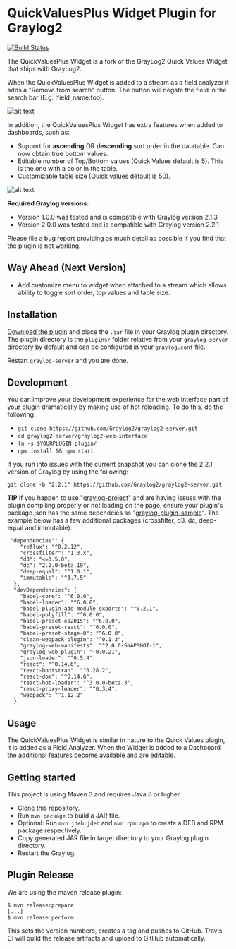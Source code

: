 # QuickValuesPlus Widget Plugin for Graylog2

[![Build Status](https://travis-ci.org/billmurrin/graylog-plugin-quickvaluesplus-widget.svg?branch=master)](https://travis-ci.org/billmurrin/graylog-plugin-quickvaluesplus-widget)

The QuickValuesPlus Widget is a fork of the GrayLog2 Quick Values Widget that ships with GrayLog2.

When the QuickValuesPlus Widget is added to a stream as a field analyzer it adds a "Remove from search" button. The button will negate the field in the search bar (E.g. !field_name:foo).

![alt text](http://i.imgur.com/0tfXFTu.png "Remove From Search Button")

In addition, the QuickValuesPlus Widget has extra features when added to dashboards, such as:
 * Support for **ascending** OR **descending** sort order in the datatable. Can now obtain true bottom values.
 * Editable number of Top/Bottom values (Quick Values default is 5). This is the one with a color in the table.
 * Customizable table size (Quick values default is 50).
  
![alt text](http://i.imgur.com/7PLDXCW.png "Example of Configuration Options")

**Required Graylog versions:**
* Version 1.0.0 was tested and is compatible with Graylog version 2.1.3
* Version 2.0.0 was tested and is compatible with Graylog version 2.2.1
 
Please file a bug report providing as much detail as possible if you find that the plugin is not working.

Way Ahead (Next Version)
-----------
 * Add customize menu to widget when attached to a stream which allows ability to toggle sort order, top values and table size.

Installation
------------
[Download the plugin](https://github.com/billmurrin/graylog-plugin-quickvaluesplus-widget/releases/)
and place the `.jar` file in your Graylog plugin directory. The plugin directory
is the `plugins/` folder relative from your `graylog-server` directory by default
and can be configured in your `graylog.conf` file.

Restart `graylog-server` and you are done.

Development
-----------
You can improve your development experience for the web interface part of your plugin
dramatically by making use of hot reloading. To do this, do the following:

* `git clone https://github.com/Graylog2/graylog2-server.git`
* `cd graylog2-server/graylog2-web-interface`
* `ln -s $YOURPLUGIN plugin/`
* `npm install && npm start`

If you run into issues with the current snapshot you can clone the 2.2.1 version of Graylog by using the following:

`git clone -b "2.2.1" https://github.com/Graylog2/graylog2-server.git`

**TIP** If you happen to use "[graylog-project](https://github.com/Graylog2/graylog-project)" and are having issues with the plugin compiling properly or not loading on the page, ensure your plugin's package.json has the same dependcies as "[graylog-plugin-sample](https://github.com/Graylog2/graylog-plugin-sample)". The example below has a few additional packages (crossfilter, d3, dc, deep-equal and immutable).

```
 "dependencies": {
    "reflux": "^0.2.12",
    "crossfilter": "1.3.x",
    "d3": "<=3.5.0",
    "dc": "2.0.0-beta.19",
    "deep-equal": "^1.0.1",
    "immutable": "^3.7.5"
  },
  "devDependencies": {
    "babel-core": "^6.0.0",
    "babel-loader": "^6.0.0",
    "babel-plugin-add-module-exports": "^0.2.1",
    "babel-polyfill": "^6.0.0",
    "babel-preset-es2015": "^6.0.0",
    "babel-preset-react": "^6.0.0",
    "babel-preset-stage-0": "^6.0.0",
    "clean-webpack-plugin": "^0.1.3",
    "graylog-web-manifests": "^2.0.0-SNAPSHOT-1",
    "graylog-web-plugin": "~0.0.21",
    "json-loader": "^0.5.4",
    "react": "^0.14.6",
    "react-bootstrap": "^0.28.2",
    "react-dom": "^0.14.6",
    "react-hot-loader": "^3.0.0-beta.3",
    "react-proxy-loader": "^0.3.4",
    "webpack": "^1.12.2"
  }
```

Usage
-----

The QuickValuesPlus Widget is similar in nature to the Quick Values plugin, it is added as a Field Analyzer. When the Widget is added to a Dashboard the additional features become available and are editable.

Getting started
---------------

This project is using Maven 3 and requires Java 8 or higher.

* Clone this repository.
* Run `mvn package` to build a JAR file.
* Optional: Run `mvn jdeb:jdeb` and `mvn rpm:rpm` to create a DEB and RPM package respectively.
* Copy generated JAR file in target directory to your Graylog plugin directory.
* Restart the Graylog.

Plugin Release
--------------

We are using the maven release plugin:

```
$ mvn release:prepare
[...]
$ mvn release:perform
```

This sets the version numbers, creates a tag and pushes to GitHub. Travis CI will build the release artifacts and upload to GitHub automatically.
